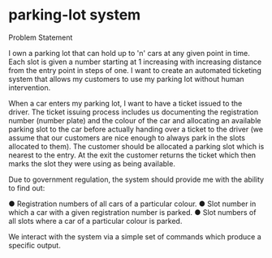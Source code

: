 # parking-lot system

Problem Statement

I own a parking lot that can hold up to 'n' cars at any given point in time. Each slot is given
a number starting at 1 increasing with increasing distance from the entry point in steps of
one. I want to create an automated ticketing system that allows my customers to use my
parking lot without human intervention.

When a car enters my parking lot, I want to have a ticket issued to the driver. The ticket
issuing process includes us documenting the registration number (number plate) and the
colour of the car and allocating an available parking slot to the car before actually handing
over a ticket to the driver (we assume that our customers are nice enough to always park
in the slots allocated to them). The customer should be allocated a parking slot which is
nearest to the entry. At the exit the customer returns the ticket which then marks the slot
they were using as being available.

Due to government regulation, the system should provide me with the ability to find
out:

● Registration numbers of all cars of a particular colour.
● Slot number in which a car with a given registration number is parked.
● Slot numbers of all slots where a car of a particular colour is parked.

We interact with the system via a simple set of commands which produce a specific
output. 
